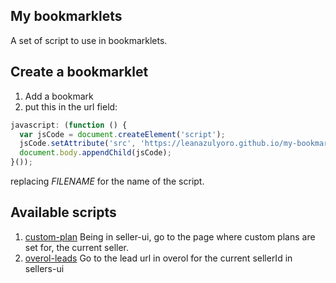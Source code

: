 ## My bookmarklets
A set of script to use in bookmarklets.

## Create a bookmarklet

1. Add a bookmark
2. put this in the url field:
```javascript
javascript: (function () {
  var jsCode = document.createElement('script');
  jsCode.setAttribute('src', 'https://leanazulyoro.github.io/my-bookmarklets/FILENAME.js');
  document.body.appendChild(jsCode);
}());
```
replacing _FILENAME_ for the name of the script.

## Available scripts
1. [custom-plan](https://leanazulyoro.github.io/bookmarklets/custom-plan.js)
Being in seller-ui, go to the page where custom plans are set for, the current seller.
2. [overol-leads](https://leanazulyoro.github.io/bookmarklets/overol-plan.js)
Go to the lead url in overol for the current sellerId in sellers-ui
